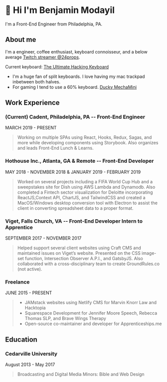 # 👋 Hi I'm Benjamin Modayil

I'm a Front-End Engineer from Philadelphia, PA.

## About me

I'm a engineer, coffee enthusiast, keyboard connoisseur, and a below average [Twitch streamer @24props](https://www.twitch.tv/24props).

Current keyboard: [The Ultimate Hacking Keyboard](https://ultimatehackingkeyboard.com)

- I'm a huge fan of split keyboards. I love having my mac trackpad inbetween both halves.
- For gaming I tend to use a 60% keyboard. [Ducky MechaMini](https://www.duckychannel.com.tw/en/Ducky-Mecha-Mini)

## Work Experience

### (Current) Cadent, Philadelphia, PA -- Front-End Engineer

MARCH 2019 - PRESENT

> Working on multiple SPAs using R​eact,​​ Hooks,​​ Redux​,​ Sagas,​ and more while developing components using ​Storybook.​ Also organizes and leads Front-End Lunch & Learns.

### Hothouse Inc., Atlanta, GA & Remote -- Front-End Developer

MAY 2018 - NOVEMBER 2018 & JANUARY 2019 - FEBRUARY 2019

> Worked on several projects including a FIFA World Cup Hub and a sweepstakes site for Dish using A​WS Lambda ​and Dynamodb.​ Also completed a Fintech sector visualization for Deloitte incorporating ReactJS​,​ Context API​,​ ChartJS​, and T​ailwindCSS​ and created a MacOS/Windows desktop conversion tool with Electron ​to assist the client in converting spreadsheet data to a proper format.

### Viget, F​alls Church, VA --​ Front-End Developer Intern to Apprentice

SEPTEMBER 2017 - NOVEMBER 2017

> Helped support several client websites using ​Craft CMS​ and maintained issues on Viget’s website. Presented on the CSS image-set function, Intersection Observer A.P.I., and G​atsbyJS.​ Also collaborated with a cross-disciplinary team to create GroundRules.co (not active).

### Freelance

JUNE 2015 - PRESENT

> - JAMstack​ websites using ​Netlify CMS​ for Marvin Knorr Law and Hacktopia
> - Squarespace Development for ​Jennifer Moore Speech,​ ​Rebecca Thomas SLP​, and B​rave Wings Therapy
> - Open-source co-maintainer and developer for A​pprenticeships.me

## Education

### Cedarville University​

August 2013 - May 2017

> ​Broadcasting and Digital Media
> Minors:​ Bible and Web Design
